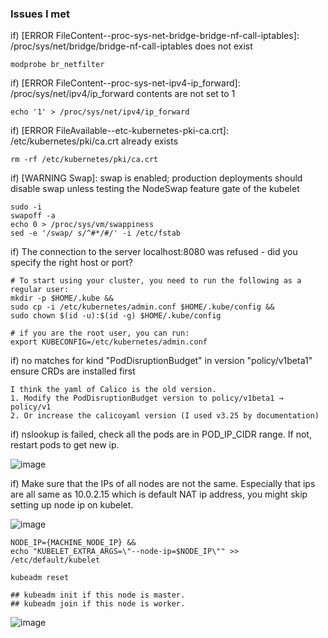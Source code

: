 ### Issues I met

if) [ERROR FileContent--proc-sys-net-bridge-bridge-nf-call-iptables]: /proc/sys/net/bridge/bridge-nf-call-iptables does not exist
```
modprobe br_netfilter
```

if) [ERROR FileContent--proc-sys-net-ipv4-ip_forward]: /proc/sys/net/ipv4/ip_forward contents are not set to 1

```
echo '1' > /proc/sys/net/ipv4/ip_forward
```

if) [ERROR FileAvailable--etc-kubernetes-pki-ca.crt]: /etc/kubernetes/pki/ca.crt already exists

```
rm -rf /etc/kubernetes/pki/ca.crt
```

if) [WARNING Swap]: swap is enabled; production deployments should disable swap unless testing the NodeSwap feature gate of the kubelet

```
sudo -i
swapoff -a
echo 0 > /proc/sys/vm/swappiness
sed -e '/swap/ s/^#*/#/' -i /etc/fstab
```

if) The connection to the server localhost:8080 was refused - did you specify the right host or port?

```
# To start using your cluster, you need to run the following as a regular user:
mkdir -p $HOME/.kube &&
sudo cp -i /etc/kubernetes/admin.conf $HOME/.kube/config &&
sudo chown $(id -u):$(id -g) $HOME/.kube/config

# if you are the root user, you can run:
export KUBECONFIG=/etc/kubernetes/admin.conf
```

if) no matches for kind "PodDisruptionBudget" in version "policy/v1beta1" ensure CRDs are installed first
```
I think the yaml of Calico is the old version. 
1. Modify the PodDisruptionBudget version to policy/v1beta1 → policy/v1
2. Or increase the calicoyaml version (I used v3.25 by documentation)
```

if) nslookup is failed, check all the pods are in POD_IP_CIDR range. If not, restart pods to get new ip.

![image](https://user-images.githubusercontent.com/46060746/220055767-0be7651f-b8ca-412d-b826-c94dd8d1cdf8.png)

if) Make sure that the IPs of all nodes are not the same. Especially that ips are all same as 10.0.2.15 which is default NAT ip address, you might skip setting up node ip on kubelet.

![image](https://user-images.githubusercontent.com/46060746/220055527-aa6e4bab-fad6-484a-b144-3d79f6731118.png)

```
NODE_IP={MACHINE_NODE_IP} &&
echo "KUBELET_EXTRA_ARGS=\"--node-ip=$NODE_IP\"" >> /etc/default/kubelet

kubeadm reset

## kubeadm init if this node is master.
## kubeadm join if this node is worker. 
```

![image](https://user-images.githubusercontent.com/46060746/220055643-79cd6d69-af5b-40a0-b906-2a793b9a1866.png)
